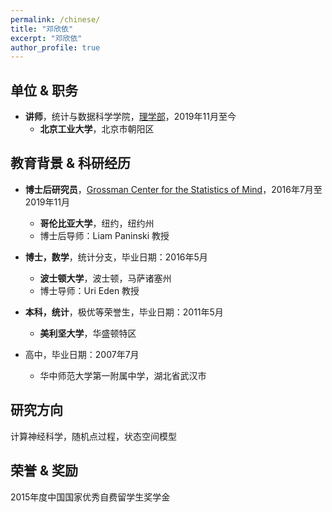 ```yaml
---
permalink: /chinese/
title: "邓欣依"
excerpt: "邓欣依"
author_profile: true
---
```



单位 & 职务
------
* **讲师**，统计与数据科学学院，[理学部](http://slxy.bjut.edu.cn/)，2019年11月至今
  * **北京工业大学**，北京市朝阳区


教育背景 & 科研经历
------
* **博士后研究员**，[Grossman Center for the Statistics of Mind](http://grossmancenter.columbia.edu/)，2016年7月至2019年11月
  * **哥伦比亚大学**，纽约，纽约州
  * 博士后导师：Liam Paninski 教授

* **博士，数学**，统计分支，毕业日期：2016年5月
  * **波士顿大学**，波士顿，马萨诸塞州
  * 博士导师：Uri Eden 教授	

* **本科，统计**，极优等荣誉生，毕业日期：2011年5月
  * **美利坚大学**，华盛顿特区

* 高中，毕业日期：2007年7月
  * 华中师范大学第一附属中学，湖北省武汉市	


研究方向
------
计算神经科学，随机点过程，状态空间模型


荣誉 & 奖励
------
2015年度中国国家优秀自费留学生奖学金

